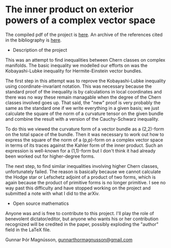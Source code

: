 The inner product on exterior powers of a complex vector space
===============================

The compiled pdf of the project is [here](http://dl.dropboxusercontent.com/u/1963234/cci.pdf).
An archive of the references cited in the bibliography is [here](http://dl.dropboxusercontent.com/u/1963234/cci-refs.tar.gz).

* Description of the project

This was an attempt to find inequalities between Chern classes on complex
manifolds. The basic inequality we modelled our efforts on was the
Kobayashi-Lubke inequality for Hermite-Einstein vector bundles.

The first step in this attempt was to reprove the Kobayashi-Lubke inequality
using coordinate-invariant notation. This was necessary because the standard
proof of the inequality is by calculations in local coordinates and there
was no way these remain managable when the degree of the Chern classes
involved goes up. That said, the "new" proof is very probably the same as
the standard one if we write everything in a given basis; we just calculate
the square of the norm of a curvature tensor on the given bundle and
combine the result with a version of the Cauchy-Schwarz inequality.

To do this we viewed the curvature form of a vector bundle as a (2,2)-form
on the total space of the bundle. Then it was necessary to work out how to
express the square of the norm of a (p,p)-form on a complex vector space in
terms of its traces against the Kahler form of the inner product. Such an
expression is well-known for a (1,1)-form but I don't think it had already
been worked out for higher-degree forms.

The next step, to find similar inequalities involving higher Chern classes,
unfortunately failed. The reason is basically because we cannot calculate
the Hodge star or Lefschetz adjoint of a product of two forms, which is
again because the product of primitive forms is no longer primitive. I see
no way past this difficulty and have stopped working on the project and
submitted a note with what I did to the arXiv.


* Open source mathematics

Anyone was and is free to contribute to this project. I'll play the role of
benevolent dictator/editor, but anyone who wants his or her contribution
recognized will be credited in the paper, possibly exploding the "author"
field in the LaTeX file. 


Gunnar Þór Magnússon,
gunnarthormagnusson@gmail.com
